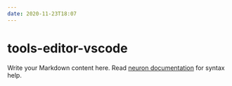 ```yaml
---
date: 2020-11-23T18:07
---
```


# tools-editor-vscode

Write your Markdown content here. Read [neuron documentation](https://neuron.zettel.page/2011404.html) for syntax help.

